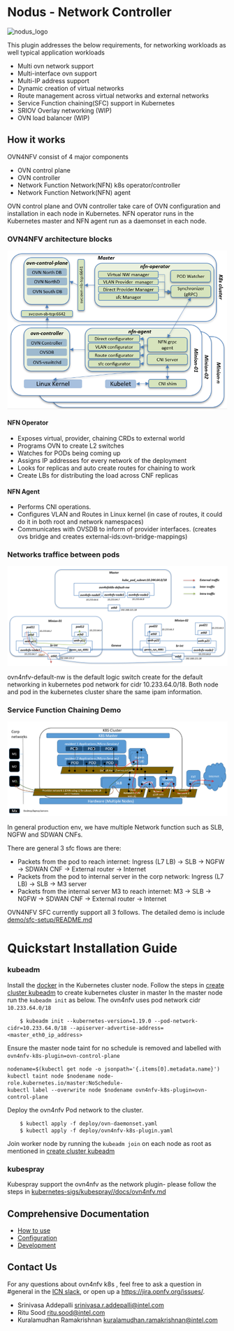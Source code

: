 # Nodus - Network Controller

![nodus_logo](https://github.com/akraino-edge-stack/icn-ovn4nfv-k8s-network-controller/blob/master/images/logo/nodus_logo.png) 

This plugin addresses the below requirements, for networking
workloads as well typical application workloads
- Multi ovn network support
- Multi-interface ovn support
- Multi-IP address support
- Dynamic creation of virtual networks
- Route management across virtual networks and external networks
- Service Function chaining(SFC) support in Kubernetes
- SRIOV Overlay networking (WIP)
- OVN load balancer (WIP)

## How it works

OVN4NFV consist of 4 major components
- OVN control plane
- OVN controller
- Network Function Network(NFN) k8s operator/controller
- Network Function Network(NFN) agent

OVN control plane and OVN controller take care of OVN configuration and installation in each node in Kubernetes. NFN operator runs in the Kubernetes master and NFN agent run as a daemonset in each node.

### OVN4NFV architecture blocks
![ovn4nfv k8s arc block](./images/ovn4nfv-k8s-arch-block.png)

#### NFN Operator
* Exposes virtual, provider, chaining CRDs to external world
* Programs OVN to create L2 switches
* Watches for PODs being coming up
 * Assigns IP addresses for every network of the deployment
 * Looks for replicas and auto create routes for chaining to work
 * Create LBs for distributing the load across CNF replicas
#### NFN Agent
* Performs CNI operations.
* Configures VLAN and Routes in Linux kernel (in case of routes, it could do it in both root and network namespaces)
* Communicates with OVSDB to inform of provider interfaces. (creates ovs bridge and creates external-ids:ovn-bridge-mappings)

### Networks traffice between pods
![ovn4nfv network traffic](./images/ovn4nfv-network-traffic.png)

ovn4nfv-default-nw is the default logic switch create for the default networking in kubernetes pod network for cidr 10.233.64.0/18. Both node and pod in the kubernetes cluster share the same ipam information.

### Service Function Chaining Demo
![sfc-with-sdewan](./images/sfc-with-sdewan.png)

In general production env, we have multiple Network function such as SLB, NGFW and SDWAN CNFs.

There are general 3 sfc flows are there:
* Packets from the pod to reach internet: Ingress (L7 LB) -> SLB -> NGFW -> SDWAN CNF -> External router -> Internet
* Packets from the pod to internal server in the corp network: Ingress (L7 LB) -> SLB -> M3 server
* Packets from the internal server M3 to reach internet: M3 -> SLB -> NGFW -> SDWAN CNF -> External router -> Internet

OVN4NFV SFC currently support all 3 follows. The detailed demo is include [demo/sfc-setup/README.md](./demo/sfc-setup/README.md)

# Quickstart Installation Guide
### kubeadm

Install the [docker](https://docs.docker.com/engine/install/ubuntu/) in the Kubernetes cluster node.
Follow the steps in [create cluster kubeadm](https://kubernetes.io/docs/setup/production-environment/tools/kubeadm/create-cluster-kubeadm/) to create kubernetes cluster in master
In the master node run the `kubeadm init` as below. The ovn4nfv uses pod network cidr `10.233.64.0/18`
```
    $ kubeadm init --kubernetes-version=1.19.0 --pod-network-cidr=10.233.64.0/18 --apiserver-advertise-address=<master_eth0_ip_address>
```
Ensure the master node taint for no schedule is removed and labelled with `ovn4nfv-k8s-plugin=ovn-control-plane`
```
nodename=$(kubectl get node -o jsonpath='{.items[0].metadata.name}')
kubectl taint node $nodename node-role.kubernetes.io/master:NoSchedule-
kubectl label --overwrite node $nodename ovn4nfv-k8s-plugin=ovn-control-plane
```
Deploy the ovn4nfv Pod network to the cluster.
```
    $ kubectl apply -f deploy/ovn-daemonset.yaml
    $ kubectl apply -f deploy/ovn4nfv-k8s-plugin.yaml
```
Join worker node by running the `kubeadm join` on each node as root as mentioned in [create cluster kubeadm](https://kubernetes.io/docs/setup/production-environment/tools/kubeadm/create-cluster-kubeadm/)

### kubespray

Kubespray support the ovn4nfv as the network plugin- please follow the steps in [kubernetes-sigs/kubespray//docs/ovn4nfv.md](https://github.com/kubernetes-sigs/kubespray/blob/master/docs/ovn4nfv.md)

## Comprehensive Documentation

- [How to use](doc/how-to-use.md)
- [Configuration](doc/configuration.md)
- [Development](doc/development.md)

## Contact Us

For any questions about ovn4nfv k8s , feel free to ask a question in #general in the [ICN slack](https://akraino-icn-admin.herokuapp.com/), or open up a https://jira.opnfv.org/issues/.

* Srinivasa Addepalli <srinivasa.r.addepalli@intel.com>
* Ritu Sood <ritu.sood@intel.com>
* Kuralamudhan Ramakrishnan <kuralamudhan.ramakrishnan@intel.com>

